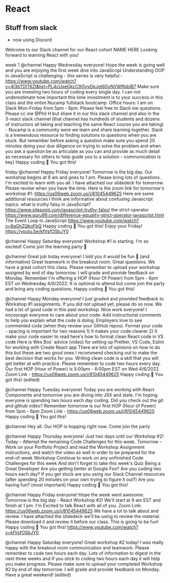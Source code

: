 # React
## Stuff from slack
* now using Discord

Welcome to our Slack channel for our React cohort NAME HERE Looking forward to learning React with you!

week 1
@channel
Happy Wednesday everyone!
Hope the week is going well and you are enjoying the first week dive into JavaScript
Understanding OOP in JavaScript is challenging - this series is very helpful - https://www.youtube.com/watch?v=4l3bTDlT6ZI&list=PL4cUxeGkcC9i5yvDkJgt60vNVWffpblB7
Make sure you are investing two hours of coding every single day. I can not underestimate how important this time investment is to your success in this class and the entire Nucamp fullstack bootcamp.
Office hours: I am on Slack Mon-Friday from 5pm - 6pm. Please feel free to Slack me questions. Please cc me 
@Phil H
 but share it in our this slack channel and also in the 3-react slack channel (that channel has hundreds of students and dozens of instructors all taking and teaching the same React course you are taking) - Nucamp is a community were we learn and share learning together. Slack is a tremendous resource to finding solutions to questions when you are stuck. But remember before asking a question make sure you spend 20 minutes doing your due diligence on trying to solve the problem and when you ask a question be as articulate as you can and provide as much detail as necessary for others to help guide you to a solution - communication is key)
Happy coding :slightly_smiling_face:
You got this!

friday
@channel
Happy Friday everyone!
Tomorrow is the big day. Our workshop begins at 9 am and goes to 1 pm. Please bring lots of questions. I'm excited to learn with you all.
I have attached our slidedeck for tomorrow. Please review when you have the time.
Here is the zoom link for tomorrow's workshop #1:
https://us06web.zoom.us/j/81045449625
Here are some additional resources I think are informative about confusing Javascript topics:
what is truthy falsy in JavaScript?
https://www.sitepoint.com/javascript-truthy-falsy/
the strict operator
https://www.guru99.com/difference-equality-strict-operator-javascript.html
The Event Loop in JavaScript
https://www.youtube.com/watch?v=8aGhZQkoFbQ
Happy coding :slightly_smiling_face:
You got this!
Enjoy your Friday!
https://youtu.be/kfVsfOSbJY0

@channel
Happy Saturday everyone! Workshop #1 is starting. I'm so excited! Come join the learning party :slightly_smiling_face:

@channel
Great job today everyone! I told you it would be fun :slightly_smiling_face: (and informative)
Great teamwork in the breakout room. Great questions.
We have a great cohort this class.
Please remember to upload your workshop assigned by end of day tomorrow. I will grade and provide feedback on Monday.
Remember I'm offering a HOP (Hour Of Power) from 5pm - 6pm EST on Wednesday 4/6/2022. It is optional to attend but come join the party and bring any coding questions.
Happy coding :slightly_smiling_face:
You got this!

@channel
Happy Monday everyone!
I just graded and provided feedback to Workshop #1 assignments. If you did not upload yet, please do so now.
We had a lot of good code in this past workshop. Nice work everyone!
I encourage everyone to care about your code. Add instructional comments to help you explain what the code is doing. Employers love to see commented code (when they review your GitHub repos).
Format your code - spacing is important for two reasons 1) it makes your code cleaner 2) It make your code easier to read
here's how to format clean React code in VS code
Here is Wes Bos' advice (video) for setting up Prettier, VS Code, Eslint for working with Create React app
There are lots of opinions on how to do this but these are two good ones I recommend checking out to make the best decision that works for you.
Writing clean code is a skill that you will get better at with practice.
Please remember to code two hours every day.
Our first HOP (Hour of Power) is 5:00pm - 6:00pm EST on Wed 4/6/2022
Zoom Link - https://us06web.zoom.us/j/81045449625
Happy coding :slightly_smiling_face:
You got this! (edited)

@channel
Happy Tuesday everyone!
Today you are working with React Components and tomorrow you are diving into JSX and state. I'm hoping everyone is spending two hours each day coding. Did you check out the git and github video?
Remember tomorrow is our first HOP (Hour of Power) from 5pm - 6pm
Zoom Link - https://us06web.zoom.us/j/81045449625
Happy coding :slightly_smiling_face:
You got this!

@channel
Hey all. Our HOP is hopping right now. Come join the party

@channel
Happy Thursday everyone!
Just two days until our Workshop #2!
Today – Attempt the remaining Code Challenges for this week.
Tomorrow –
Work on your Portfolio Project and read the Workshop Assignment instructions, and watch the video as well in order to be prepared for the end-of-week Workshop
Continue to work on any unfinished Code Challenges for this week
And don't forget to take this week's Quiz
Being a Great Developer
Are you getting better at Google Foo?
Are you coding two hours each day?
If you get stuck are you using our Slack Channel resources (after spending 20 minutes on your own trying to figure it out?)
Are you having fun? (most important)
Happy coding :slightly_smiling_face:
You got this!

@channel
Happy Friday everyone!
Hope the week went awesome. Tomorrow is the big day - React Workshop #2! We'll start at 9 am EST and finish at 1 pm. I'm Excited to talk React with all of you.
Zoom Link: https://us06web.zoom.us/j/81045449625
We have a lot to talk about and review. I have attached the slidedeck we'll be using to review the material. Please download it and review it before our class.
This is going to be fun!
Happy coding :slightly_smiling_face:
You got this!
https://www.youtube.com/watch?v=kfVsfOSbJY0

@channel
Happy Saturday everyone!
Great workshop #2 today! I was really happy with the breakout room communication and teamwork.
Please remember to code two hours each day. Lots of information to digest in the next three weeks and if you stick to coding two hours each day it will help you make progress.
Please make sure to upload your completed Workshop #2 by end of day tomorrow. I will grade and provide feedback on Monday.
Have a great weekend! (edited) 
